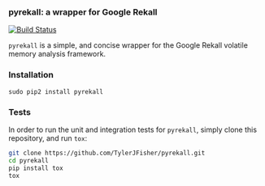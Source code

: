 ### pyrekall: a wrapper for Google Rekall

[![Build Status](https://travis-ci.org/TylerJFisher/pyrekall.svg?branch=master)](https://travis-ci.org/TylerJFisher/pyrekal)

`pyrekall` is a simple, and concise wrapper for the Google Rekall volatile memory analysis framework.

### Installation

```
sudo pip2 install pyrekall
```

### Tests

In order to run the unit and integration tests for `pyrekall`, simply clone this repository, and run `tox`:

```bash
git clone https://github.com/TylerJFisher/pyrekall.git
cd pyrekall
pip install tox
tox
```
